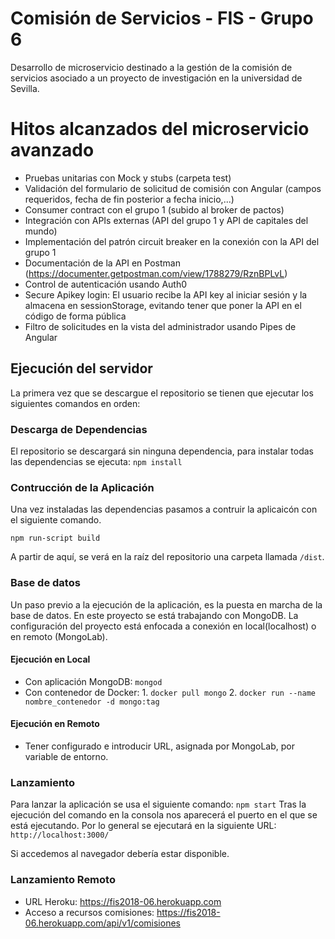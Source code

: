 # Comisión de Servicios - FIS - Grupo 6
Desarrollo de microservicio destinado a la gestión de la comisión de servicios asociado a un proyecto de investigación en la universidad de Sevilla.

# Hitos alcanzados del microservicio avanzado
- Pruebas unitarias con Mock y stubs (carpeta test)
- Validación del formulario de solicitud de comisión con Angular (campos requeridos, fecha de fin posterior a fecha inicio,...)
- Consumer contract con el grupo 1 (subido al broker de pactos)
- Integración con APIs externas (API del grupo 1 y API de capitales del mundo)
- Implementación del patrón circuit breaker en la conexión con la API del grupo 1
- Documentación de la API en Postman (https://documenter.getpostman.com/view/1788279/RznBPLvL)
- Control de autenticación usando Auth0
- Secure Apikey login: El usuario recibe la API key al iniciar sesión y la almacena en sessionStorage, evitando tener que poner la API en el código de forma pública
- Filtro de solicitudes en la vista del administrador usando Pipes de Angular













## Ejecución del servidor

La primera vez que se descargue el repositorio se tienen que ejecutar los siguientes comandos en orden:

### Descarga de Dependencias
El repositorio se descargará sin ninguna dependencia, para instalar todas las dependencias se ejecuta:
`npm install` 

### Contrucción de la Aplicación
Una vez instaladas las dependencias pasamos a contruir la aplicaicón con el siguiente comando. 

`npm run-script build`

A partir de aquí, se verá en la raíz del repositorio una carpeta llamada `/dist`.


### Base de datos
Un paso previo a la ejecución de la aplicación, es la puesta en marcha de la base de datos. En este proyecto se está trabajando con MongoDB. La configuración del proyecto está enfocada a conexión en local(localhost) o en remoto (MongoLab).

#### Ejecución en Local
- Con aplicación MongoDB: `mongod`
- Con contenedor de Docker: 1. `docker pull mongo` 2. `docker run --name nombre_contenedor -d mongo:tag`
#### Ejecución en Remoto
- Tener configurado e introducir URL, asignada por MongoLab, por variable de entorno.


### Lanzamiento
Para lanzar la aplicación se usa el siguiente comando:
`npm start`
Tras la ejecución del comando en la consola nos aparecerá el puerto en el que se está ejecutando. Por lo general se ejecutará en la siguiente URL: `http://localhost:3000/`

Si accedemos al navegador debería estar disponible.

### Lanzamiento Remoto


- URL Heroku: https://fis2018-06.herokuapp.com
- Acceso a recursos comisiones: https://fis2018-06.herokuapp.com/api/v1/comisiones
